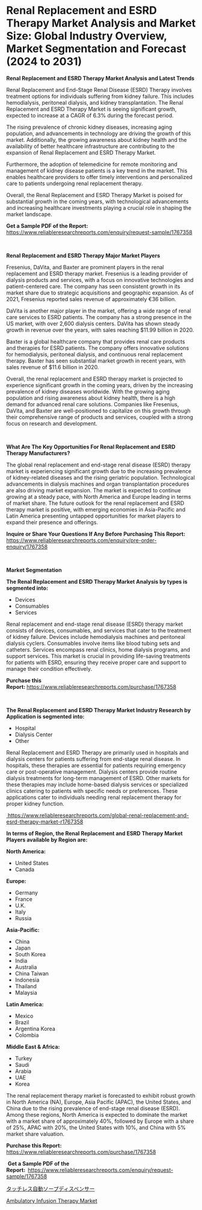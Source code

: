 <p><h1>Renal Replacement and ESRD Therapy Market Analysis and Market Size: Global Industry Overview, Market Segmentation and Forecast (2024 to 2031)</h1></p><p><strong>Renal Replacement and ESRD Therapy Market Analysis and Latest Trends</strong></p>
<p><p>Renal Replacement and End-Stage Renal Disease (ESRD) Therapy involves treatment options for individuals suffering from kidney failure. This includes hemodialysis, peritoneal dialysis, and kidney transplantation. The Renal Replacement and ESRD Therapy Market is seeing significant growth, expected to increase at a CAGR of 6.3% during the forecast period.</p><p>The rising prevalence of chronic kidney diseases, increasing aging population, and advancements in technology are driving the growth of this market. Additionally, the growing awareness about kidney health and the availability of better healthcare infrastructure are contributing to the expansion of Renal Replacement and ESRD Therapy Market. </p><p>Furthermore, the adoption of telemedicine for remote monitoring and management of kidney disease patients is a key trend in the market. This enables healthcare providers to offer timely interventions and personalized care to patients undergoing renal replacement therapy. </p><p>Overall, the Renal Replacement and ESRD Therapy Market is poised for substantial growth in the coming years, with technological advancements and increasing healthcare investments playing a crucial role in shaping the market landscape.</p></p>
<p><strong>Get a Sample PDF of the Report:&nbsp;</strong> <a href="https://www.reliableresearchreports.com/enquiry/request-sample/1767358">https://www.reliableresearchreports.com/enquiry/request-sample/1767358</a></p>
<p>&nbsp;</p>
<p><strong>Renal Replacement and ESRD Therapy Major Market Players</strong></p>
<p><p>Fresenius, DaVita, and Baxter are prominent players in the renal replacement and ESRD therapy market. Fresenius is a leading provider of dialysis products and services, with a focus on innovative technologies and patient-centered care. The company has seen consistent growth in its market share due to strategic acquisitions and geographic expansion. As of 2021, Fresenius reported sales revenue of approximately €36 billion.</p><p>DaVita is another major player in the market, offering a wide range of renal care services to ESRD patients. The company has a strong presence in the US market, with over 2,600 dialysis centers. DaVita has shown steady growth in revenue over the years, with sales reaching $11.99 billion in 2020.</p><p>Baxter is a global healthcare company that provides renal care products and therapies for ESRD patients. The company offers innovative solutions for hemodialysis, peritoneal dialysis, and continuous renal replacement therapy. Baxter has seen substantial market growth in recent years, with sales revenue of $11.6 billion in 2020.</p><p>Overall, the renal replacement and ESRD therapy market is projected to experience significant growth in the coming years, driven by the increasing prevalence of kidney diseases worldwide. With the growing aging population and rising awareness about kidney health, there is a high demand for advanced renal care solutions. Companies like Fresenius, DaVita, and Baxter are well-positioned to capitalize on this growth through their comprehensive range of products and services, coupled with a strong focus on research and development.</p></p>
<p>&nbsp;</p>
<p><strong>What Are The Key Opportunities For Renal Replacement and ESRD Therapy Manufacturers?</strong></p>
<p><p>The global renal replacement and end-stage renal disease (ESRD) therapy market is experiencing significant growth due to the increasing prevalence of kidney-related diseases and the rising geriatric population. Technological advancements in dialysis machines and organ transplantation procedures are also driving market expansion. The market is expected to continue growing at a steady pace, with North America and Europe leading in terms of market share. The future outlook for the renal replacement and ESRD therapy market is positive, with emerging economies in Asia-Pacific and Latin America presenting untapped opportunities for market players to expand their presence and offerings.</p></p>
<p><strong>Inquire or Share Your Questions If Any Before Purchasing This Report:</strong> <a href="https://www.reliableresearchreports.com/enquiry/pre-order-enquiry/1767358">https://www.reliableresearchreports.com/enquiry/pre-order-enquiry/1767358</a></p>
<p>&nbsp;</p>
<p><strong>Market Segmentation</strong></p>
<p><strong>The Renal Replacement and ESRD Therapy Market Analysis by types is segmented into:</strong></p>
<p><ul><li>Devices</li><li>Consumables</li><li>Services</li></ul></p>
<p><p>Renal replacement and end-stage renal disease (ESRD) therapy market consists of devices, consumables, and services that cater to the treatment of kidney failure. Devices include hemodialysis machines and peritoneal dialysis cyclers. Consumables involve items like blood tubing sets and catheters. Services encompass renal clinics, home dialysis programs, and support services. This market is crucial in providing life-saving treatments for patients with ESRD, ensuring they receive proper care and support to manage their condition effectively.</p></p>
<p><strong>Purchase this Report:&nbsp;</strong><a href="https://www.reliableresearchreports.com/purchase/1767358">https://www.reliableresearchreports.com/purchase/1767358</a></p>
<p>&nbsp;</p>
<p><strong>The Renal Replacement and ESRD Therapy Market Industry Research by Application is segmented into:</strong></p>
<p><ul><li>Hospital</li><li>Dialysis Center</li><li>Other</li></ul></p>
<p><p>Renal Replacement and ESRD Therapy are primarily used in hospitals and dialysis centers for patients suffering from end-stage renal disease. In hospitals, these therapies are essential for patients requiring emergency care or post-operative management. Dialysis centers provide routine dialysis treatments for long-term management of ESRD. Other markets for these therapies may include home-based dialysis services or specialized clinics catering to patients with specific needs or preferences. These applications cater to individuals needing renal replacement therapy for proper kidney function.</p></p>
<p><a href="https://www.reliableresearchreports.com/global-renal-replacement-and-esrd-therapy-market-r1767358">&nbsp;https://www.reliableresearchreports.com/global-renal-replacement-and-esrd-therapy-market-r1767358</a></p>
<p><strong>In terms of Region, the Renal Replacement and ESRD Therapy Market Players available by Region are:</strong></p>
<p>
    <p> <strong> North America: </strong>
        <ul>
            <li>United States</li>
            <li>Canada</li>
        </ul>
        </p> 
    <p> <strong> Europe: </strong>
        <ul>
            <li>Germany</li>
            <li>France</li>
            <li>U.K.</li>
            <li>Italy</li>
            <li>Russia</li>
        </ul>
        </p> 
    <p> <strong> Asia-Pacific: </strong>
        <ul>
            <li>China</li>
            <li>Japan</li>
            <li>South Korea</li>
            <li>India</li>
            <li>Australia</li>
            <li>China Taiwan</li>
            <li>Indonesia</li>
            <li>Thailand</li>
            <li>Malaysia</li>
        </ul>
        </p> 
    <p> <strong> Latin America: </strong>
        <ul>
            <li>Mexico</li>
            <li>Brazil</li>
            <li>Argentina Korea</li>
            <li>Colombia</li>
        </ul>
        </p> 
    <p> <strong> Middle East & Africa: </strong>
        <ul>
            <li>Turkey</li>
            <li>Saudi</li>
            <li>Arabia</li>
            <li>UAE</li>
            <li>Korea</li>
        </ul>
    </p>
    </p>
<p><p>The renal replacement therapy market is forecasted to exhibit robust growth in North America (NA), Europe, Asia Pacific (APAC), the United States, and China due to the rising prevalence of end-stage renal disease (ESRD). Among these regions, North America is expected to dominate the market with a market share of approximately 40%, followed by Europe with a share of 25%, APAC with 20%, the United States with 10%, and China with 5% market share valuation.</p></p>
<p><strong>Purchase this Report: </strong><a href="https://www.reliableresearchreports.com/purchase/1767358">https://www.reliableresearchreports.com/purchase/1767358</a></p>
<p>&nbsp;<strong>Get a Sample PDF of the Report:&nbsp;&nbsp;</strong><a href="https://www.reliableresearchreports.com/enquiry/request-sample/1767358">https://www.reliableresearchreports.com/enquiry/request-sample/1767358</a></p>
<p><strong></strong></p>
<p><p><a href="https://medium.com/@bulahhamill28/%E6%AC%A1%E3%81%AE%E6%96%87%E7%AB%A0%E3%82%92%E6%97%A5%E6%9C%AC%E8%AA%9E%E3%81%AB%E7%BF%BB%E8%A8%B3%E3%81%97%E3%81%A6%E3%81%8F%E3%81%A0%E3%81%95%E3%81%84-%E3%82%BF%E3%83%83%E3%83%81%E3%83%AC%E3%82%B9%E8%87%AA%E5%8B%95%E7%9F%B3%E3%81%91%E3%82%93%E3%83%87%E3%82%A3%E3%82%B9%E3%83%9A%E3%83%B3%E3%82%B5%E3%83%BC%E5%B8%82%E5%A0%B4%E3%81%AE%E8%A6%8B%E8%A7%A3-%E5%B8%82%E5%A0%B4%E5%8B%95%E5%90%91-%E6%88%90%E9%95%B7-2024%E5%B9%B4%E3%81%8B%E3%82%892031%E5%B9%B4%E3%81%BE%E3%81%A7%E3%81%AE%E4%BA%88%E6%B8%AC-e2aa3adc3f92">タッチレス自動ソープディスペンサー</a></p><p><a href="https://medium.com/@henrykihn1922/ambulatory-infusion-therapy-market-research-report-its-history-and-forecast-2024-to-2031-d9cf382e1c14">Ambulatory Infusion Therapy Market</a></p></p>